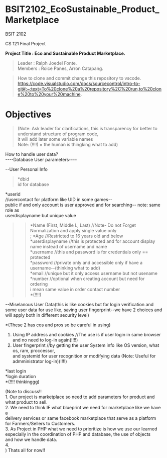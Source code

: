﻿# BSIT2102_EcoSustainable_Product_Marketplace
BSIT 2102<br>

CS 121 Final Project <br>

**Project Title : Eco and Sustainable Product Marketplace.**<br>
> Leader : Ralph Joedel Fonte.<br>
> Members :  Roice Panes, Arron Catapang.<br>


> How to clone and commit change this repository to vscode.<br>
https://code.visualstudio.com/docs/sourcecontrol/intro-to-git#:~:text=To%20clone%20a%20repository%2C%20run,to%20clone%20to%20your%20machine.


# Objectives

> (Note: Ask leader for clarifications, this is transparency for better to understand structure of program code,<br>
>it will add later some variable names<br> 
>Note: (!!!!) = the human is thingking what to add)<br> 

How to handle user data?<br>
----Database User parameters----<br>

--User Personal Info<br>
> *dbid<br>
 id for database

*userid                             
//usercontact for platform like UID in some games--<br> 
public if and only account is user approved and for searching-- note: same role as 
<br>userdisplayname but unique value<br>
>>*Name (First, Middle I., Last)      //Note- Do not Forget Normalization and apply single value only<br>;
*Age                                //Restricted to 16 years old and below<br>
*userdisplayname                    //this is protected and for account display name instead of username and name<br>
*username                           //this and password is for credentials only == protected <br>
*password                           //private only and accessible only if have a username--(thinking what to add)<br>
*email                              //unique but it only access username but not usename<br>
*number                             //optional when creating account but need for ordering 
                                    <br>i mean same value in order contact number<br>
*(!!!!)

--Miselanous User Data(this is like cookies but for login verification and some user data for use like, saving user fingerprint--we have 2 choices and will apply both in different security level)<br> 

*(These 2 has cos and pros so be careful in using)<br> 
1. Using IP address and cookies //The use is if user login in same browser and no need to log-in again(!!!!)<br> 
2. User fingerprint //by getting the user System info like OS version, what os, ram, proccessor, <br> and systemid for user recognition or modifying data (Note: Useful for admministrator log-in)(!!!!)<br> 

*last login<br> 
*login duration<br> 
*(!!!! thinkinggg)<br> 

(Note to discuss!!<br> 
    1. Our project is marketplace so need to add parameters for product and what product to sell.<br>
    2. We need to think IF what blueprint we need for marketplace like we have a<br> delivery services or same facebook marketplace that serve as a platform<br> for Farmers/Sellers to Customers.<br>
    3. As Project in PHP what we need to prioritize is how we use our learned <br>especially in the coordination of PHP and database, the use of objects <br>and how we handle data.<br>
    4.  
    )
Thats all for now!!
